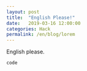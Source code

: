 ```yaml
---
layout: post
title:  "English Please!"
date:   2019-03-16 12:00:00
categories: Hack
permalink: /en/blog/lorem
---
```


English please.

`code`

